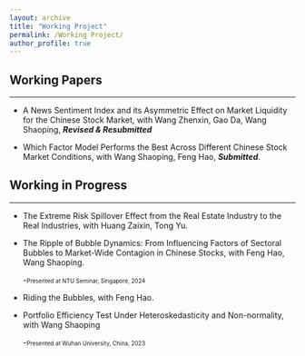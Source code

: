 ```yaml
---
layout: archive
title: "Working Project"
permalink: /Working Project/
author_profile: true
---
```


## Working Papers
---
* A News Sentiment Index and its Asymmetric Effect on Market Liquidity for the Chinese Stock Market, with Wang Zhenxin, Gao Da, Wang Shaoping, ***Revised & Resubmitted***

* Which Factor Model Performs the Best Across Different Chinese Stock Market Conditions, with Wang Shaoping, Feng Hao, ***Submitted***.

## Working in Progress
---
* The Extreme Risk Spillover Effect from the Real Estate Industry to the Real Industries, with Huang Zaixin, Tong Yu.
  
* The Ripple of Bubble Dynamics: From Influencing Factors of Sectoral Bubbles to Market-Wide Contagion in Chinese Stocks, with Feng Hao, Wang Shaoping.

  -<font size=1>Presented at NTU Seminar, Singapore, 2024</font>
  
* Riding the Bubbles, with Feng Hao.

* Portfolio Efficiency Test Under Heteroskedasticity and Non-normality, with Wang Shaoping

  -<font size=1>Presented at Wuhan University, China, 2023</font>
